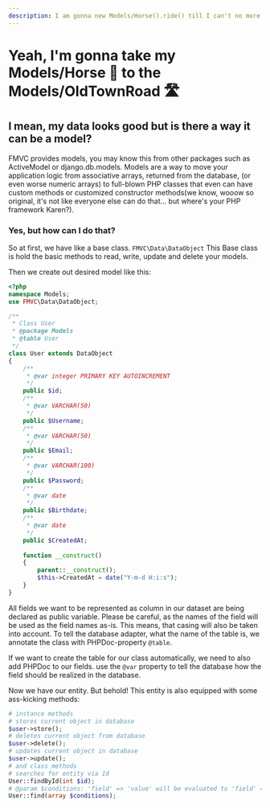 ```yaml
---
description: I am gonna new Models/Horse().ride() till I can't no more
---
```


# Yeah, I'm gonna take my Models/Horse 🐎 to the Models/OldTownRoad 🛣

## I mean, my data looks good but is there a way it can be a model?

FMVC provides models, you may know this from other packages such as ActiveModel or django.db.models. Models are a way to move your application logic from associative arrays, returned from the database, \(or even worse numeric arrays\) to full-blown PHP classes that even can have custom methods or customized constructor methods\(we know, wooow so original, it's not like everyone else can do that... but where's your PHP framework Karen?\).

### Yes, but how can I do that?

So at first, we have like a base class. `FMVC\Data\DataObject` This Base class is hold the basic methods to read, write, update and delete your models. 

Then we create out desired model like this:

```php
<?php
namespace Models;
use FMVC\Data\DataObject;

/**
 * Class User
 * @package Models
 * @table User
 */
class User extends DataObject
{
    /**
     * @var integer PRIMARY KEY AUTOINCREMENT
     */
    public $id;
    /**
     * @var VARCHAR(50)
     */
    public $Username;
    /**
     * @var VARCHAR(50)
     */
    public $Email;
    /**
     * @var VARCHAR(100)
     */
    public $Password;
    /**
     * @var date
     */
    public $Birthdate;
    /**
     * @var date
     */
    public $CreatedAt;
        
    function __construct()
    {
        parent::__construct();
        $this->CreatedAt = date("Y-m-d H:i:s");
    }
}
```

All fields we want to be represented as column in our dataset are being declared as public variable. Please be careful, as the names of the field will be used as the field names as-is. This means, that casing will also be taken into account. To tell the database adapter, what the name of the table is, we annotate the class with PHPDoc-property `@table`.

If we want to create the table for our class automatically, we need to also add PHPDoc to our fields. use the `@var` property to tell the database how the field should be realized in the database.

Now we have our entity. But behold! This entity is also equipped with some ass-kicking methods:

```php
# instance methods
# stores current object in database
$user->store();
# deletes current object from database
$user->delete();
# updates current object in database
$user->update();
# and class methods
# searches for entity via Id
User::findById(int $id);
# @param $conditions: 'field' => 'value' will be evaluated to 'field' = 'value'
User::find(array $conditions);
```

